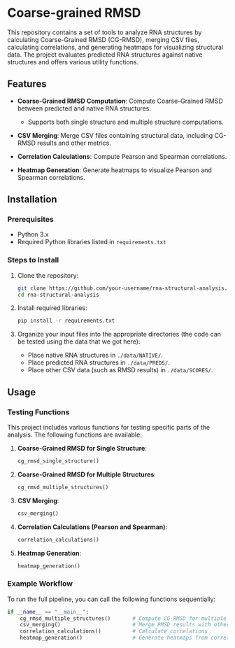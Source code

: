 # Coarse-grained RMSD

This repository contains a set of tools to analyze RNA structures by calculating Coarse-Grained RMSD (CG-RMSD), merging CSV files, calculating correlations, and generating heatmaps for visualizing structural data. The project evaluates predicted RNA structures against native structures and offers various utility functions.

## Features

- **Coarse-Grained RMSD Computation**: Compute Coarse-Grained RMSD between predicted and native RNA structures.
  - Supports both single structure and multiple structure computations.
  
- **CSV Merging**: Merge CSV files containing structural data, including CG-RMSD results and other metrics.

- **Correlation Calculations**: Compute Pearson and Spearman correlations.

- **Heatmap Generation**: Generate heatmaps to visualize Pearson and Spearman correlations.


## Installation

### Prerequisites

- Python 3.x
- Required Python libraries listed in `requirements.txt`

### Steps to Install

1. Clone the repository:

    ```bash
    git clone https://github.com/your-username/rna-structural-analysis.git
    cd rna-structural-analysis
    ```

2. Install required libraries:

    ```bash
    pip install -r requirements.txt
    ```

3. Organize your input files into the appropriate directories (the code can be tested using the data that we got here):
   - Place native RNA structures in `./data/NATIVE/`.
   - Place predicted RNA structures in `./data/PREDS/`.
   - Place other CSV data (such as RMSD results) in `./data/SCORES/`.

## Usage

### Testing Functions

This project includes various functions for testing specific parts of the analysis. The following functions are available:

1. **Coarse-Grained RMSD for Single Structure**:

    ```python
    cg_rmsd_single_structure()
    ```

2. **Coarse-Grained RMSD for Multiple Structures**:

    ```python
    cg_rmsd_multiple_structures()
    ```

3. **CSV Merging**:

    ```python
    csv_merging()
    ```

4. **Correlation Calculations (Pearson and Spearman)**:

    ```python
    correlation_calculations()
    ```

5. **Heatmap Generation**:

    ```python
    heatmap_generation()
    ```

### Example Workflow

To run the full pipeline, you can call the following functions sequentially:

```python
if __name__ == "__main__":
    cg_rmsd_multiple_structures()       # Compute CG-RMSD for multiple structures
    csv_merging()                       # Merge RMSD results with other data
    correlation_calculations()          # Calculate correlations
    heatmap_generation()                # Generate heatmaps from correlation data


